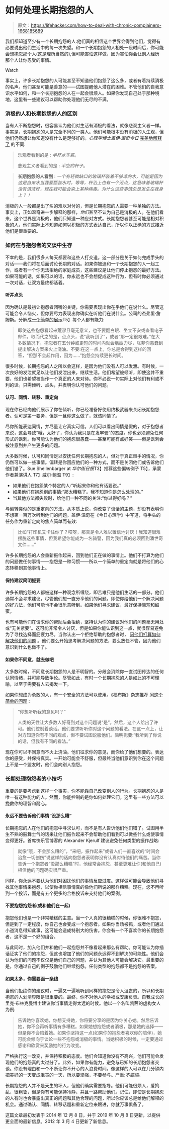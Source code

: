 # 如何处理长期抱怨的人

> 原文：<https://lifehacker.com/how-to-deal-with-chronic-complainers-1668185689>

我们都知道至少有一个长期抱怨的人:他们真的相信这个世界会得到他们，觉得有必要说出他们生活中的每一次失望。和一个长期抱怨的人相处一段时间后，你可能会想抱怨那个人(这是理所当然的),但可能害怕这样做，因为害怕你会让别人经历那个人让你忍受的事情。

Watch

事实上，许多长期抱怨的人可能甚至不知道他们抱怨了这么多，或者有着持续消极的名声。他们甚至可能是善意的——试图提醒他人潜在的困难。不管他们的自我意识水平如何，和一个长期抱怨的人在一起会很烦人。如果你发现自己处于那种境地，这里有一些建议可以帮助你处理他们无尽的不满。

### 消极的人和长期抱怨的人的区别

当有人不断抱怨时，很容易认为他们对生活有消极的看法，就像悲观主义者一样。事实是，长期抱怨的人是完全不同的一类人。他们可能根本没有消极的人生观，但他们仍然想让你知道没有什么是足够好的。*心理学博士盖伊·温奇今日* [完美地解释了](http://www.psychologytoday.com/blog/the-squeaky-wheel/201107/how-deal-chronic-complainers) 的不同:

> 乐观者看到的是 : *半杯水车薪*。
> 
> 悲观主义者看到的是 : *半空的杯子*。

> **长期抱怨的人看到** : *一个有轻微缺口的玻璃杯装着不够凉的水，可能是因为这是自来水当我要瓶装水时，等等，杯沿上也有一个污点，这意味着玻璃杯没有清洁好，现在我可能会染上某种病毒。为什么这些事情总是发生在我身上？！*

消极的人一般都是出了名的难以对付的，但是长期抱怨的人需要一种单独的方法。事实上，正如温奇进一步解释的那样，*他们*甚至不认为自己是消极的人。在他们看来，这个世界是消极的，他们只知道一种应对方式。长期抱怨者甚至可能是相对积极的人，他们实际上不知道如何以积极的方式表达自己，所以你以正确的方式接近他们是很重要的。

### **如何在与抱怨者的交谈中生存**

不幸的是，我们很多人每天都要和这些人打交道。这一部分是关于如何完成手头的对话——我们将在后面讨论长期的对话。如果你被迫和一个长期抱怨的人一起工作，或者有一个你无法拒绝的家庭成员，这些建议是让他们停止抱怨的最好方法。如果可能的话，如果可以的话，你永远也不会想促成这种行为，但有时你必须通过一次对话，让双方最终都活着。

#### **听并点头**

因为确认是最初让抱怨者闭嘴的关键，你需要表现出你在乎他们在说什么。尽管这可能会令人恼火，但你要尽力表现出你确实在听他们在说什么。公司的杰弗里·詹姆斯。分解成[一个简单的展示](http://www.inc.com/geoffrey-james/get-complainers-off-your-back-5-tricks.html)T5】每个人都有能力:

> 即使这些抱怨看起来荒谬且毫无意义，也不要翻白眼、坐立不安或查看电子邮件。取而代之的是，点点头，说“我听到了”，或者“那一定很艰难。”在大多数情况下，抱怨者在五分钟或更短的时间内就会筋疲力尽，除非你愚蠢到提出解决方案来火上浇油。不要:在这一点上，你总是会得到这样的回答，“但那不会起作用，因为……”抱怨会持续更长时间。

很多时候，长期抱怨的人之所以会这样，是因为他们没有人可以发泄。有时候，一次良好的发泄就足以让他们发泄出来，继续生活。他们希望被倾听，即使这并不重要，他们也希望被当作一个真正的人来对待。你不必说一句实际上对他们有利或不利的话。只需倾听、点头，并表明你认可他们的问题。

#### **认可、同情、转移、重定向**

现在你已经向他们展示了你在倾听，你已经准备好使用终极武器来关闭长期抱怨者。认可是第一要务，但是一旦你这么做了，就该同情了。

尽你所能表达同情，并尽量让它真实可信。人们可以看出同情是假的，对于抱怨者来说，这会导致“哦，太好了，你认为我只是在发牢骚”的态度。你也必须避免任何形式的讽刺。你可能认为他们的抱怨很愚蠢——甚至可能有点好笑——但是讽刺会被注意到并产生更多的问题。

大多数时候，认可和同情足以安抚任何长期抱怨的人，但对于真正棘手的情况，你仍然可以做一些事情。偏转是你回应他们的一种方式，而不是关闭他们或告诉他们他们错了。Sue Shellenbarger at *华尔街日报*T3】推荐这些偏转例子 T5】，承蒙作者兼演讲人 T7】威尔·鲍温 T9】:

*   如果他们在抱怨某个特定的人:“听起来你和他有话要说。”
*   如果他们在抱怨别的事情:“那太糟糕了。我不知道你是怎么处理的。”
*   当其他方法都失败时，给他们一种不同的关注:“你过得好吗？”

与偏转类似的是重定向的方法。从本质上说，你改变了谈话的主题，却没有表明你不想第一百万次听到他们的问题。盖伊·温奇在《今日心理学》中写道，将手头的任务作为重新定向的焦点简单而有效:

> 比如“打印机又卡住你了？哎呀，那真是令人难以置信地讨厌！我知道很难摆脱这些事情，但我希望你能成为一名骑警，因为我们真的必须回到潘世奇文件……”

许多长期抱怨的人会重新振作起来，回到他们正在做的事情上。他们不打算为他们的问题做任何事情——抱怨是一种习惯——所以一个简单的重定向就是将他们的心态转移到其他事情上。

#### **保持建议简明扼要**

许多长期抱怨的人都被这样一种观念所缠绕，即苦难只是他们生活的一部分。他们通常不会寻求建议，尽管他们想一直分享他们的问题。即使你给他们一个解决问题的好方法，他们可能也不会很乐意听到。如果他们寻求建议，最好保持简短和甜蜜。

也有可能他们在请求你的帮助后会拒绝，坚持认为你的建议对他们的问题毫无用处或“无关紧要”。这可能非常令人讨厌，但是如果你能认识到这一点，就很容易避免为了寻找选择而筋疲力尽。当你认出一个拒绝帮助的抱怨者时， [问他们打算如何解决他们的问题](http://lifehacker.com/handle-complainers-by-asking-them-how-they-intend-to-fi-1651470426) 。他们要么开始思考解决问题的方法，要么放任不管，因为他们意识到什么也做不了。

#### **如果你不同意，就去做吧**

大多数时候，不同意长期抱怨的人是不明智的。分歧会消除你一直试图传达的任何认同情绪，并可能导致争论。尽管如此，有时一个长期抱怨的人是如此的不可理喻，以至于需要有人去揭发一下。

如果你想成为勇敢的人，有一个安全的方法可以使用。《福布斯》杂志推荐 [问这个简单的问题](http://www.forbes.com/sites/work-in-progress/2012/11/20/how-to-deal-with-chronic-complainers/) :

> “你想听听我的意见吗？”
> 
> 人类的天性让大多数人好奇到对这个问题说“是”。然后，这个人给出了许可。他们控制着谈话。他们要求听听你对这个问题的看法。在这一点上，让对方知道你有不同的观点，但不要试图说服他们。简明扼要:“我听到了你说的话，但我有不同的看法。”

现在你可以不同意而不火上浇油。他们征求你的意见，而你给了他们想要的。表达你的感受，并保持真实。一开始可能会不舒服，但最终当他们意识到你在这个问题上不是一个盟友时，他们会向别人抱怨。

### **长期处理抱怨者的小技巧**

重要的是要考虑到这样一个事实，你不能靠自己改变别人的行为。长期抱怨的人是唯一有这种能力的人。然而，你能控制的是你如何处理它们。这里有一些方法可以挽救你的理智和耐心。

#### **永远不要告诉他们事情“没那么糟”**

长期抱怨的人在他们的抱怨中寻求认可，而不是有人告诉他们他们错了。试图用半生不熟的鼓舞士气的话来让他们振作起来不会帮助他们看到可以做些什么或使事情变得更好。首席快乐官博客的 Alexander Kjerulf 建议避免任何类型的振作战略:

> 就像“哦，不会那么糟的”，“来吧，振作起来”或者人们一直喜欢的“时间会治愈一切创伤”说这样的话向抱怨者表明你没有认真对待他们的痛苦。当你告诉一个抱怨者“没那么糟糕”时，他经常会抱怨，甚至更难让你(和他自己)相信他的问题确实很严重。

同样，你永远不要认为他们对困扰他们的事情反应过度。这样做可能会导致他们寻找其他事情来抱怨，以使你相信事情真的像他们所说的那样糟糕。现在，您不再听到一个投诉，而是有五个更多的合格投诉来支持他们的案例。

#### 不要抱怨抱怨者(或和他们在一起)

抱怨他们也是一个非常糟糕的主意。当一个人真的很糟糕的时候，你很难不抱怨，但是到了一定程度，你自己也会变成一个抱怨者。如果你当场被抓，或者他们通过小道消息得知此事，这可能会造成特别大的伤害。你会有一个不喜欢你的长期抱怨者，这不是一个好的组合。

与此同时，加入他们并和他们一起抱怨并不像看起来那么有帮助。你可能认为你插话证实了他们的抱怨，但这也增加了他们的问题永远得不到解决的可能性。他们会认为他们的问题不仅仅是他们自己的问题，并认为其他人可能会解决它。最重要的是，你通过自己的例子鼓励他们继续抱怨。任何类型的抱怨都不是抱怨的答案。

#### 如果太多，你需要画一条线

当他们拒绝你的建议时，一遍又一遍地听到同样的抱怨是令人沮丧的，所以和长期抱怨的人划清界限是很重要的。最终，你不对他人的幸福或安康负责。自我成长的里克·布林克曼博士建议你当事情走得太远的时候。他以一个名叫凯茜的虚构女人为例:

> 告诉她你喜欢她，你想支持她，你将要分享的是因为你关心她。然后告诉她，你不会再听事情有多糟糕。如果她想抱怨或者消极，那是她的选择——但是你不会陪着她。如果你坚持这一点(如果你的抱怨者喜欢你的陪伴)，她可能会倾向于谈论一些不抱怨或消极的事情。当她积极的时候，一定要通过感谢和欣赏来奖励她的行为改变。

严格执行这一改变，并保持积极的态度。他们会知道你没有不高兴，他们可能会发现他们的抱怨真的太过分了。此外，如果你有能力，避免与已知的长期抱怨者交谈。你没有理由和一个不断让你不开心的人浪费时间。像这样的人可以在几分钟内把美好的一天变成沮丧的一天，所以要坚强，不要参与。严重:*不要搞*。

长期抱怨的人并不是天生的坏人，但他们确实需要指导。他们可能很烦人，爱捣乱，很粗鲁，但是你有可能保持冷静，并且一路帮助他们。记住，即使是长期抱怨的人有时也会暴露出真正的问题和其他合理的问题，所以你应该总是给他们解释的机会。通过确认、同情、转移话题和重新定位来跟进，你就万事俱备了。

这篇文章最初发表于 2014 年 12 月 8 日，并于 2019 年 10 月 8 日更新，以提供更全面的最新信息。2012 年 3 月 4 日更新了新信息。